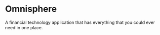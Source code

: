 # Omnisphere
A financial technology application that has everything that you could ever need in one place. 
